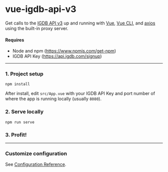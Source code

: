 # vue-igdb-api-v3

Get calls to the [IGDB API v3](https://api-docs.igdb.com/) up and running with [Vue](https://vuejs.org/v2/guide/), [Vue CLI](https://cli.vuejs.org/), and [axios](https://github.com/axios/axios) using the built-in proxy server.

#### Requires
* Node and npm (https://www.npmjs.com/get-npm)
* IGDB API Key (https://api.igdb.com/signup)

---

### 1. Project setup
```
npm install
```

After install, edit `src/App.vue` with your IGDB API Key and port number of where the app is running locally (usually `8080`).

### 2. Serve locally
```
npm run serve
```

### 3. Profit!


---
### Customize configuration
See [Configuration Reference](https://cli.vuejs.org/config/).
